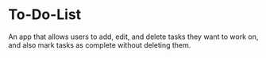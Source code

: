 # To-Do-List
 An app that allows users to add, edit, and delete tasks they want to work on, and also mark tasks as complete without deleting them.
